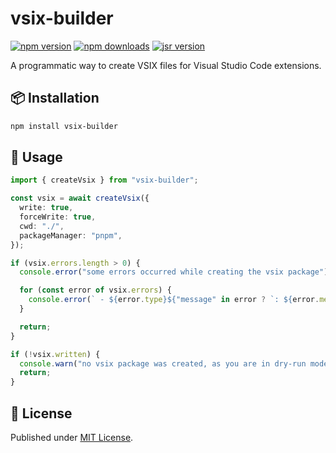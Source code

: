 # vsix-builder

[![npm version][npm-version-src]][npm-version-href]
[![npm downloads][npm-downloads-src]][npm-downloads-href]
[![jsr version][jsr-version-src]][jsr-version-href]

A programmatic way to create VSIX files for Visual Studio Code extensions.

## 📦 Installation

```bash
npm install vsix-builder
```

## 🚀 Usage

```ts
import { createVsix } from "vsix-builder";

const vsix = await createVsix({
  write: true,
  forceWrite: true,
  cwd: "./",
  packageManager: "pnpm",
});

if (vsix.errors.length > 0) {
  console.error("some errors occurred while creating the vsix package");

  for (const error of vsix.errors) {
    console.error(` - ${error.type}${"message" in error ? `: ${error.message}` : ""}`);
  }

  return;
}

if (!vsix.written) {
  console.warn("no vsix package was created, as you are in dry-run mode");
  return;
}
```

## 📄 License

Published under [MIT License](./LICENSE).

<!-- Badges -->

[npm-version-src]: https://img.shields.io/npm/v/vsix-builder?style=flat&colorA=18181B&colorB=4169E1
[npm-version-href]: https://npmjs.com/package/vsix-builder
[npm-downloads-src]: https://img.shields.io/npm/dm/vsix-builder?style=flat&colorA=18181B&colorB=4169E1
[npm-downloads-href]: https://npmjs.com/package/vsix-builder
[jsr-version-src]: https://jsr.io/badges/@luxass/vsix-builder?style=flat&labelColor=18181B&logoColor=4169E1
[jsr-version-href]: https://jsr.io/@luxass/vsix-builder
